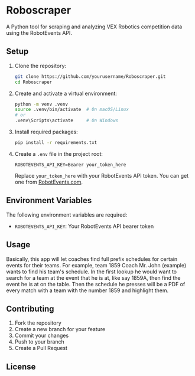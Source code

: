 # Roboscraper

A Python tool for scraping and analyzing VEX Robotics competition data using the RobotEvents API.

## Setup

1. Clone the repository:
   ```bash
   git clone https://github.com/yourusername/Roboscraper.git
   cd Roboscraper
   ```

2. Create and activate a virtual environment:
   ```bash
   python -m venv .venv
   source .venv/bin/activate  # On macOS/Linux
   # or
   .venv\Scripts\activate     # On Windows
   ```

3. Install required packages:
   ```bash
   pip install -r requirements.txt
   ```

4. Create a `.env` file in the project root:
   ```
   ROBOTEVENTS_API_KEY=Bearer your_token_here
   ```
   Replace `your_token_here` with your RobotEvents API token. You can get one from [RobotEvents.com](https://www.robotevents.com/).

## Environment Variables

The following environment variables are required:
- `ROBOTEVENTS_API_KEY`: Your RobotEvents API bearer token

## Usage

Basically, this app will let coaches find full prefix schedules for certain events for their teams. For example, team 1859 Coach Mr. John (example) wants to find his team's schedule. In the first lookup he would want to search for a team at the event that he is at, like say 1859A, then find the event he is at on the table. Then the schedule he presses will be a PDF of every match with a team with the number 1859 and highlight them.

## Contributing

1. Fork the repository
2. Create a new branch for your feature
3. Commit your changes
4. Push to your branch
5. Create a Pull Request

## License
